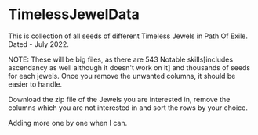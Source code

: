 # TimelessJewelData
This is collection of all seeds of different Timeless Jewels in Path Of Exile. Dated - July 2022.

NOTE: These will be big files, as there are 543 Notable skills[includes ascendancy as well although it doesn't work on it] and thousands of seeds for each jewels. Once you remove the unwanted columns, it should be easier to handle.

Download the zip file of the Jewels you are interested in, remove the columns which you are not interested in and sort the rows by your choice.

Adding more one by one when I can.
